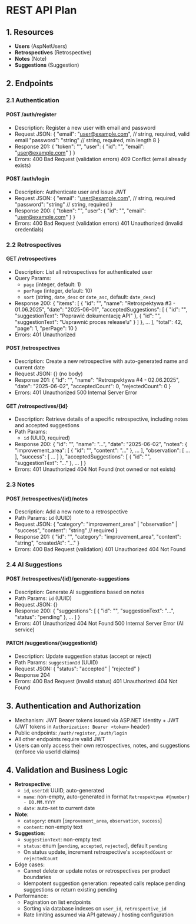 # REST API Plan

## 1. Resources

- **Users** (AspNetUsers)
- **Retrospectives** (Retrospective)
- **Notes** (Note)
- **Suggestions** (Suggestion)

## 2. Endpoints

### 2.1 Authentication

#### POST /auth/register

- Description: Register a new user with email and password
- Request JSON:
  {
  "email": "user@example.com", // string, required, valid email
  "password": "string" // string, required, min length 8
  }
- Response 201:
  {
  "token": "<JWT>",
  "user": { "id": "<UUID>", "email": "user@example.com" }
  }
- Errors:
  400 Bad Request (validation errors)
  409 Conflict (email already exists)

#### POST /auth/login

- Description: Authenticate user and issue JWT
- Request JSON:
  {
  "email": "user@example.com", // string, required
  "password": "string" // string, required
  }
- Response 200:
  {
  "token": "<JWT>",
  "user": { "id": "<UUID>", "email": "user@example.com" }
  }
- Errors:
  400 Bad Request (validation errors)
  401 Unauthorized (invalid credentials)

### 2.2 Retrospectives

#### GET /retrospectives

- Description: List all retrospectives for authenticated user
- Query Params:
  - `page` (integer, default: 1)
  - `perPage` (integer, default: 10)
  - `sort` (string, `date_desc` or `date_asc`, default: `date_desc`)
- Response 200:
  {
  "items": [
  {
  "id": "<UUID>",
  "name": "Retrospektywa #3 - 01.06.2025",
  "date": "2025-06-01",
  "acceptedSuggestions": [
  { "id": "<UUID>", "suggestionText": "Poprawić dokumentację API" },
  { "id": "<UUID>", "suggestionText": "Usprawnić proces release’u" }
  ]
  },
  ...
  ],
  "total": 42,
  "page": 1,
  "perPage": 10
  }
- Errors:
  401 Unauthorized

#### POST /retrospectives

- Description: Create a new retrospective with auto-generated name and current date
- Request JSON: {} (no body)
- Response 201:
  { "id": "<UUID>", "name": "Retrospektywa #4 - 02.06.2025", "date": "2025-06-02", "acceptedCount": 0, "rejectedCount": 0 }
- Errors:
  401 Unauthorized
  500 Internal Server Error

#### GET /retrospectives/{id}

- Description: Retrieve details of a specific retrospective, including notes and accepted suggestions
- Path Params:
  - `id` (UUID, required)
- Response 200:
  {
  "id": "<UUID>",
  "name": "...",
  "date": "2025-06-02",
  "notes": {
  "improvement_area": [ { "id": "<UUID>", "content": "..." }, ... ],
  "observation": [ ... ],
  "success": [ ... ]
  },
  "acceptedSuggestions": [ { "id": "<UUID>", "suggestionText": "..." }, ... ]
  }
- Errors:
  401 Unauthorized
  404 Not Found (not owned or not exists)

### 2.3 Notes

#### POST /retrospectives/{id}/notes

- Description: Add a new note to a retrospective
- Path Params: `id` (UUID)
- Request JSON:
  {
  "category": "improvement_area" | "observation" | "success",
  "content": "string" // required
  }
- Response 201:
  { "id": "<UUID>", "category": "improvement_area", "content": "string", "createdAt": "..." }
- Errors:
  400 Bad Request (validation)
  401 Unauthorized
  404 Not Found

### 2.4 AI Suggestions

#### POST /retrospectives/{id}/generate-suggestions

- Description: Generate AI suggestions based on notes
- Path Params: `id` (UUID)
- Request JSON: {}
- Response 200:
  { "suggestions": [ { "id": "<UUID>", "suggestionText": "...", "status": "pending" }, ... ] }
- Errors:
  401 Unauthorized
  404 Not Found
  500 Internal Server Error (AI service)

#### PATCH /suggestions/{suggestionId}

- Description: Update suggestion status (accept or reject)
- Path Params: `suggestionId` (UUID)
- Request JSON:
  { "status": "accepted" | "rejected" }
- Response 204
- Errors:
  400 Bad Request (invalid status)
  401 Unauthorized
  404 Not Found

## 3. Authentication and Authorization

- Mechanism: JWT Bearer tokens issued via ASP.NET Identity + JWT (JWT tokens in `Authorization: Bearer <token>` header)
- Public endpoints: `/auth/register`, `/auth/login`
- All other endpoints require valid JWT
- Users can only access their own retrospectives, notes, and suggestions (enforce via userId claims)

## 4. Validation and Business Logic

- **Retrospective**:
  - `id`, `userId`: UUID, auto-generated
  - `name`: non-empty, auto-generated in format `Retrospektywa #{number} - DD.MM.YYYY`
  - `date`: auto-set to current date
- **Note**:
  - `category`: enum [`improvement_area`, `observation`, `success`]
  - `content`: non-empty text
- **Suggestion**:
  - `suggestionText`: non-empty text
  - `status`: enum [`pending`, `accepted`, `rejected`], default `pending`
  - On status update, increment retrospective's `acceptedCount` or `rejectedCount`
- Edge cases:
  - Cannot delete or update notes or retrospectives per product boundaries
  - Idempotent suggestion generation: repeated calls replace pending suggestions or return existing pending
- Performance:
  - Pagination on list endpoints
  - Sorting via database indexes on `user_id`, `retrospective_id`
  - Rate limiting assumed via API gateway / hosting configuration
